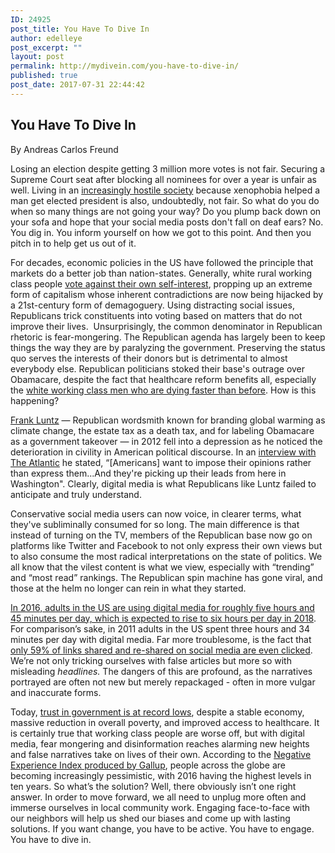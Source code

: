 ```yaml
---
ID: 24925
post_title: You Have To Dive In
author: edelleye
post_excerpt: ""
layout: post
permalink: http://mydivein.com/you-have-to-dive-in/
published: true
post_date: 2017-07-31 22:44:42
---
```

<h2>You Have To Dive In</h2>
By Andreas Carlos Freund

<span style="font-weight: 400;">Losing an election despite getting 3 million more votes is not fair. Securing a Supreme Court seat after blocking all nominees for over a year is unfair as well. Living in an <a href="http://www.slate.com/articles/news_and_politics/politics/2016/12/hate_in_america_a_list_of_racism_bigotry_and_abuse_since_the_election.html">increasingly hostile society</a> because xenophobia helped a man get elected president is also, undoubtedly, not fair. So what do you do when so many things are not going your way? Do you plump back down on your sofa and hope that your social media posts don't fall on deaf ears? No. You dig in. You inform yourself on how we got to this point. And then you pitch in to help get us out of it.   </span>

<span style="font-weight: 400;">For decades, economic policies in the US have followed the principle that markets do a better job than nation-states. Generally, white rural working class people <a href="https://www.amazon.com/Whats-Matter-Kansas-Conservatives-America/dp/080507774X">vote against their own self-interest</a>, propping up an extreme form of capitalism whose inherent contradictions are now being hijacked by a 21st-century form of demagoguery. Using distracting social issues, Republicans trick constituents into voting based on matters that do not improve their lives.  Unsurprisingly, the common denominator in Republican rhetoric is fear-mongering. The Republican agenda has largely been to keep things the way they are by paralyzing the government. Preserving the status quo serves the interests of their donors but is detrimental to almost everybody else. Republican politicians stoked their base's outrage over Obamacare, despite the fact that healthcare reform benefits all, especially the <a href="http://www.npr.org/sections/health-shots/2017/03/23/521083335/the-forces-driving-middle-aged-white-peoples-deaths-of-despair">white working class men who are dying faster than before</a>. How is this happening? </span>

<span style="font-weight: 400;"><a href="https://en.wikipedia.org/wiki/Frank_Luntz">Frank Luntz</a> — Republican wordsmith known for branding global warming as climate change, the estate tax as a death tax, and for labeling Obamacare as a government takeover — in 2012 fell into a depression as he noticed the deterioration in civility in American political discourse. In an <a href="https://www.theatlantic.com/politics/archive/2014/01/frank-luntz-still-hasnt-figured-out-how-sell-himself/356733/">interview with The Atlantic</a> he stated, “[Americans] want to impose their opinions rather than express them...And they're picking up their leads from here in Washington". Clearly, digital media is what Republicans like Luntz failed to anticipate and truly understand. </span>

<span style="font-weight: 400;">Conservative social media users can now voice, in clearer terms, what they've subliminally consumed for so long. The main difference is that instead of turning on the TV, members of the Republican base now go on platforms like Twitter and Facebook to not only express their own views but to also consume the most radical interpretations on the state of politics. We all know that the vilest content is what we view, especially with “trending” and “most read” rankings. The Republican spin machine has gone viral, and those at the helm no longer can rein in what they started.</span>

<span style="font-weight: 400;"><a href="https://www.statista.com/statistics/262340/daily-time-spent-with-digital-media-according-to-us-consumsers/">In 2016, adults in the US are using digital media for roughly five hours and 45 minutes per day, which is expected to rise to six hours per day in 2018</a>. For comparison’s sake, in 2011 adults in the US spent three hours and 34 minutes per day with digital media. Far more troublesome, is the fact that <a href="https://hal.inria.fr/hal-01281190">only 59% of links shared and re-shared on social media are even clicked</a>. We’re not only tricking ourselves with false articles but more so with misleading </span><i><span style="font-weight: 400;">headlines.</span></i><span style="font-weight: 400;"> The dangers of this are profound, as the narratives portrayed are often not new but merely repackaged - often in more vulgar and inaccurate forms.</span>

<span style="font-weight: 400;">Today, <a href="http://www.people-press.org/2015/11/23/1-trust-in-government-1958-2015/">trust in government is at record lows</a>, despite a stable economy, massive reduction in overall poverty, and improved access to healthcare. It is certainly true that working class people are worse off, but with digital media, fear mongering and disinformation reaches alarming new heights and false narratives take on lives of their own. According to the <a href="http://www.gallup.com/services/189968/gallup-2016-global-emotions-report.aspx">Negative Experience Index produced by Gallup</a>, people across the globe are becoming increasingly pessimistic, with 2016 having the highest levels in ten years. So what’s the solution? Well, there obviously isn’t one right answer. In order to move forward, we all need to unplug more often and immerse ourselves in local community work. Engaging face-to-face with our neighbors will help us shed our biases and come up with lasting solutions. If you want change, you have to be active. You have to engage. You have to dive in.</span>
